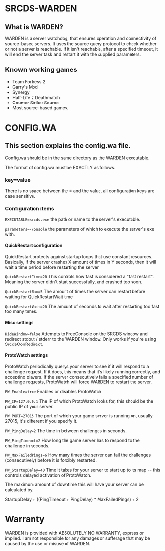 # SRCDS-WARDEN
## What is WARDEN?
WARDEN is a server watchdog, that ensures operation and connectivity of source-based servers.  It uses the source query protocol to check whether or not a server is reachable. If it isn't reachable, after a specified timeout, it will end the server task and restart it with the supplied parameters.

## Known working games

* Team Fortress 2
* Garry's Mod
* Synergy
* Half-Life 2 Deathmatch
* Counter Strike: Source
* Most source-based games.

# CONFIG.WA 
## This section explains the config.wa file. 
Config.wa should be in the same directory as the WARDEN executable.

The format of config.wa must be EXACTLY as follows.

### key=value

There is no space between the = and the value, all configuration keys are case sensitive. 

### Configuration items
`EXECUTABLE=srcds.exe`  the path or name to the server's executable. 

`parameters=-console` the parameters of which to execute the server's exe with.

#### QuickRestart configuration
QuickRestart protects against startup loops that use constant resources. Basically, if the server crashes X amount of times in Y seconds, then it will wait a time period before restarting the server. 

`QuickRestartTime=20` This controls how fast is considered a "fast restart". Meaning the server didn't start successfully, and crashed too soon. 

`QuickRestartMax=5` The amount of times the server can restart before waiting for QuickRestartWait time

`QuickRestartWait=20` The amount of seconds to wait after restarting too fast too many times.

#### Misc settings

`HideWindow=false` Attempts to FreeConsole on the SRCDS window and redirect stdout / stderr to the WARDEN window. Only works if you're using SrcdsConRedirect. 

#### ProtoWatch settings
ProtoWatch periodically querys your server to see if it will respond to a challenge request. If it does, this means that it's likely running correctly, and accepting players.  If the server consecutively fails a specified number of challenge requests, ProtoWatch will force WARDEN to restart the server. 

`PW_Enable=true` Enables or disables ProtoWatch

`PW_IP=127.0.0.1` The IP of which ProtoWatch looks for, this should be the public IP of your server. 

`PW_PORT=27015` The port of which your game server is running on, usually 27015, it's different if you specify it.

`PW_PingDelay=2` The time in between challenges in seconds.

`PW_PingTimeout=2` How long the game server has to respond to the challenge in seconds. 

`PW_MaxFailedPings=6` How many times the server can fail the challenges (consecutively) before it is forcibly restarted.

`PW_StartupDelay=40` Time <in seconds> it takes for your server to start up to its map -- this controls delayed activation of ProtoWatch. 
  
 The maximum amount of downtime this will have your server can be calculated by.
 
 StartupDelay + ((PingTimeout + PingDelay) * MaxFailedPings) + 2

# Warranty
WARDEN is provided with ABSOLUTELY NO WARRANTY, express or implied. I am not responsible for any damages or sufferage that may be caused by the use or misuse of WARDEN. 

  
